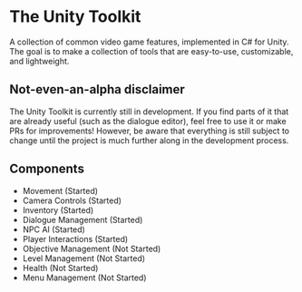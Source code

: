 # The Unity Toolkit
A collection of common video game features, implemented in C# for Unity. The goal is to make a collection of tools that are easy-to-use, customizable, and lightweight.

## Not-even-an-alpha disclaimer
The Unity Toolkit is currently still in development. If you find parts of it that are already useful (such as the dialogue editor), feel free to use it or make PRs for improvements! However, be aware that everything is still subject to change until the project is much further along in the development process.

## Components
- Movement (Started)
- Camera Controls (Started)
- Inventory (Started)
- Dialogue Management (Started)
- NPC AI (Started)
- Player Interactions (Started)
- Objective Management (Not Started)
- Level Management (Not Started)
- Health (Not Started)
- Menu Management (Not Started)
